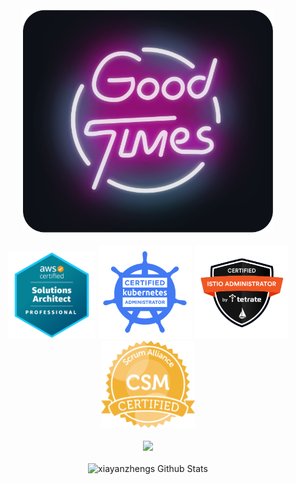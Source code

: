 <div align="center">
	<br>
		<img src="good-times.svg" width="400px">
	<br />
    <br>
        <img width="140" height="140" src="./badges/aws_sap.png"/>
        <img width="150" height="150" src="./badges/cka.png"/>
        <img width="150" height="150" src="./badges/ciat.png"/>
        <img width="150" height="140" src="./badges/csm.png"/>
    <br />
    <br>
    	<img src="https://skillicons.dev/icons?i=aws,python,vue,go,jenkins,flask,kubernetes,docker,git,js,linux,mysql,vscode,githubactions,grafana"/>
    <br />
	<br>
	 <img src="https://github-readme-stats-gc8g.vercel.app/api/?username=xiayanzheng&show_icons=true&count_private=true&theme=radical&bg_color=30,e96443,904e95&title_color=fff&text_color=fff" alt="xiayanzhengs Github Stats"></img>
    <br />
</div>
